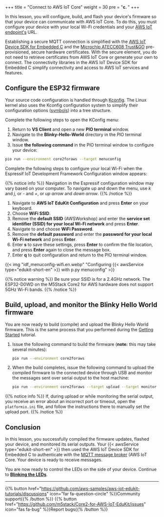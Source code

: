 +++
title = "Connect to AWS IoT Core"
weight = 30
pre = "<b>c. </b>"
+++

In this lesson, you will configure, build, and flash your device's firmware so that your device can communicate with AWS IoT Core. To do this, you must configure your device with your local Wi-Fi credentials and your [AWS IoT endpoint's](https://docs.aws.amazon.com/iot/latest/developerguide/connect-to-iot.html#iot-device-endpoint-intro) URL. 

Establishing a secure MQTT connection is simplified with the [AWS IoT Device SDK for Embedded C](https://github.com/espressif/aws-iot-device-sdk-embedded-C/tree/61f25f34712b1513bf1cb94771620e9b2b001970) and the [Microchip ATECC608 Trust&GO](https://www.microchip.com/wwwproducts/en/ATECC608B-TNGTLS) pre-provisioned, secure hardware certificates. With the secure element, you do not need to retrieve certificates from AWS IoT Core or generate your own to connect. The connectivity libraries in the AWS IoT Device SDK for Embedded C simplify connectivity and access to AWS IoT services and features.

## Configure the ESP32 firmware
Your source code configuration is handled through [Kconfig](https://www.kernel.org/doc/html/latest/kbuild/kconfig-language.html). The Linux kernel also uses the Kconfig configuration system to simplify their configuration options ([symbols](https://www.kernel.org/doc/html/latest/kbuild/kconfig-language.html)) into a tree structure. 

Complete the following steps to open the KConfig menu:
1. Return to **VS Client** and open a new **PIO terminal** window. 
1. Navigate to the **Blinky-Hello-World** directory in the PIO terminal window. 
1. Issue **the following command** in the PIO terminal window to configure your device: 
```bash
pio run --environment core2foraws --target menuconfig
```
Complete the following steps to configure your local Wi-Fi when the Espressif IoT Development Framework Configuration window appears:

{{% notice info %}}
Navigation in the Espressif configuration window may vary based on your computer. To navigate up and down the menu, use *k* and *j*, or *-* and *+*, or *up arrow* and *down arrow*.
{{% /notice %}}


1. Navigate to **AWS IoT EduKit Configuration** and press **Enter** on your keyboard. 
1. Choose **WiFi SSID**. 
1. Remove the **default SSID** (AWSWorkshop) and enter the **service set identifier (SSID) for your local Wi-Fi network** and press **Enter**.
1. Navigate to and choose **WiFi Password**.
1. Remove the **default password** and enter the **password for your local Wi-Fi network** and press **Enter**.
1. Enter **s** to save these settings, press **Enter** to confirm the file location, and press **Enter** again to close the message box.
1. Enter **q** to quit configuration and return to the PIO terminal window.

{{< img "idf_menuconfig-wifi.en.webp" "Configuring {{< awsService type="edukit-short-en" >}} with p.py menuconfig" >}}

{{% notice warning %}}
Be sure your SSID is for a 2.4GHz network. The ESP32-D0WD on the M5Stack Core2 for AWS hardware does not support 5GHz Wi-Fi bands.
{{% /notice %}}

## Build, upload, and monitor the Blinky Hello World firmware
You are now ready to build (compile) and upload the Blinky Hello World firmware. This is the same process that you performed during the [Getting Started](en/getting-started/run-rainmaker.html) tutorial. 
   
1. Issue the following command to build the firmware (**note:** this may take several minutes):
    ```bash
    pio run --environment core2foraws
    ```
2. When the build completes, issue the following command to upload the compiled firmware to the connected device through USB and monitor the messages sent over serial output to the host machine:
    ```bash
    pio run --environment core2foraws --target upload --target monitor
    ```

{{% notice info %}}
If, during upload or while monitoring the serial output, you receive an error about an incorrect port or timeout, open the `platformio.ini` file, and follow the instructions there to manually set the upload port.
{{% /notice %}}

## Conclusion
In this lesson, you successfully compiled the firmware updates, flashed your device, and monitored its serial outputs. Your {{< awsService type="edukit-short-en" >}} then used the AWS IoT Device SDK for Embedded C to authenticate with the [MQTT message broker](https://docs.aws.amazon.com/iot/latest/developerguide/protocols.html) (AWS IoT Core. Your device is ready to receive messages.

You are now ready to control the LEDs on the side of your device. Continue to [**Blinking the LEDs**](/en/blinky-hello-world/blinking-the-leds.html).

---
{{% button href="https://github.com/aws-samples/aws-iot-edukit-tutorials/discussions" icon="far fa-question-circle" %}}Community support{{% /button %}} {{% button href="https://github.com/m5stack/Core2-for-AWS-IoT-EduKit/issues" icon="fas fa-bug" %}}Report bugs{{% /button %}}
